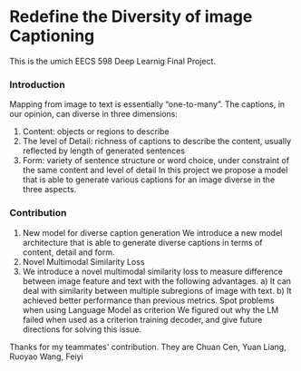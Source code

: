 # Redefine the Diversity of image Captioning

This is the umich EECS 598 Deep Learnig Final Project. 


### Introduction

Mapping from image to text is essentially “one-to-many”. The captions, in our opinion, can diverse in three dimensions:
1. Content: objects or regions to describe
2. The level of Detail: richness of captions to describe the content, usually reflected by length of generated sentences
3. Form: variety of sentence structure or word choice, under constraint of the same content and level of detail
In this project we propose a model that is able to generate various captions for an image diverse in the three aspects.

### Contribution

1. New model for diverse caption generation
We introduce a new model architecture that is able to generate diverse captions in terms of content, detail and form.
2. Novel Multimodal Similarity Loss
3. We introduce a novel multimodal similarity loss to measure difference between image feature and text with the following advantages.
a) It can deal with similarity between multiple subregions of image with text.
b) It achieved better performance than previous metrics. Spot problems when using Language Model as criterion
We figured out why the LM failed when used as a criterion training decoder, and give future directions for solving this issue.

Thanks for my teammates' contribution. They are Chuan Cen, Yuan Liang, Ruoyao Wang, Feiyi
